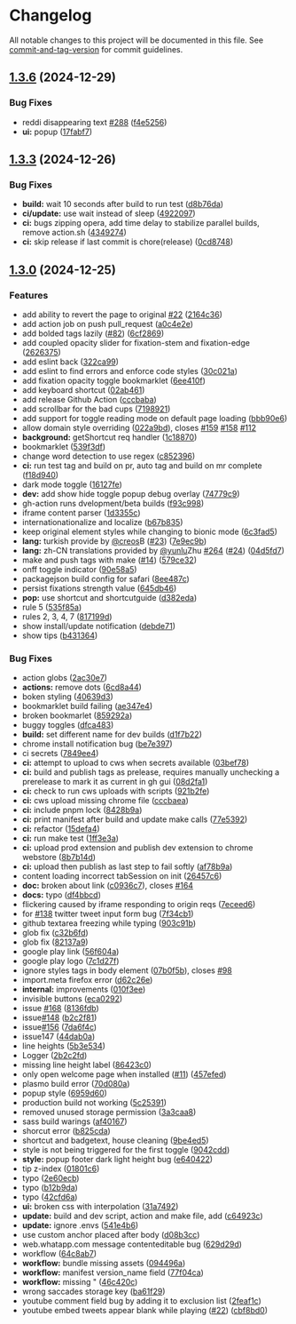 # Changelog

All notable changes to this project will be documented in this file. See [commit-and-tag-version](https://github.com/absolute-version/commit-and-tag-version) for commit guidelines.

## [1.3.6](https://github.com/ansh/jiffyreader.com/compare/v1.3.3...v1.3.6) (2024-12-29)


### Bug Fixes

* reddi disappearing text [#288](https://github.com/ansh/jiffyreader.com/issues/288) ([f4e5256](https://github.com/ansh/jiffyreader.com/commit/f4e5256bb9c0a6d6a54cc5d2c759a32f756d8d38))
* **ui:** popup ([17fabf7](https://github.com/ansh/jiffyreader.com/commit/17fabf7bee71505bd75181ce2813196dbf6b6180))

## [1.3.3](https://github.com/ansh/jiffyreader.com/compare/v1.3.0...v1.3.3) (2024-12-26)


### Bug Fixes

* **build:** wait 10 seconds after build to run test ([d8b76da](https://github.com/ansh/jiffyreader.com/commit/d8b76da7eae82809a6adc5dc6d61c37650bab07c))
* **ci/update:** use wait instead of sleep ([4922097](https://github.com/ansh/jiffyreader.com/commit/49220974dcea8702ec6523e75aad7ae3b482de8b))
* **ci:** bugs zipping opera, add time delay to stabilize parallel builds, remove action.sh ([4349274](https://github.com/ansh/jiffyreader.com/commit/43492741c4aefac56ae5ea1b49ed3c5e652d72b2))
* **ci:** skip release if last commit is chore(release) ([0cd8748](https://github.com/ansh/jiffyreader.com/commit/0cd87481c6b854fc48516acdad6a6b56cbfbe77a))

## [1.3.0](https://github.com/ansh/jiffyreader.com/compare/6c3fad5509a6345346122705c0e859eb036e5171...v1.3.0) (2024-12-25)


### Features

* add ability to revert the page to original [#22](https://github.com/ansh/jiffyreader.com/issues/22) ([2164c36](https://github.com/ansh/jiffyreader.com/commit/2164c36b05bcc50c94f84ab3229f189ffbfa2286))
* add action job on push pull_request ([a0c4e2e](https://github.com/ansh/jiffyreader.com/commit/a0c4e2edb96ee879287350ac3aa9f674cef81ea6))
* add bolded tags lazily ([#82](https://github.com/ansh/jiffyreader.com/issues/82)) ([6cf2869](https://github.com/ansh/jiffyreader.com/commit/6cf2869cfb9bb0c062e1d57337dec7718740db34))
* add coupled opacity slider for fixation-stem and fixation-edge ([2626375](https://github.com/ansh/jiffyreader.com/commit/2626375f26607a19308f7ff57794550d226f667b))
* add eslint back ([322ca99](https://github.com/ansh/jiffyreader.com/commit/322ca99bfd6b2ae3d34daf42a08deaa6b68e8d5d))
* add eslint to find errors and enforce code styles ([30c021a](https://github.com/ansh/jiffyreader.com/commit/30c021acf6ae2b0fa4d94f5a20135a366009fe48))
* add fixation opacity toggle bookmarklet ([6ee410f](https://github.com/ansh/jiffyreader.com/commit/6ee410f112fb94499daa94c7e9fd08b9dc62949b))
* add keyboard shortcut ([02ab461](https://github.com/ansh/jiffyreader.com/commit/02ab461562f404655bb50b82b33e3fc34e0ee440))
* add release Github Action ([cccbaba](https://github.com/ansh/jiffyreader.com/commit/cccbaba7f0d61d339357a80dce28d2da83a58f08))
* add scrollbar for the bad cups ([7198921](https://github.com/ansh/jiffyreader.com/commit/71989217a46f458d1f5ede7911646b649d340b91))
* add support for toggle reading mode on default page loading ([bbb90e6](https://github.com/ansh/jiffyreader.com/commit/bbb90e6d30d2170dec68be7ea08ed133b486a7fa))
* allow domain style overriding ([022a9bd](https://github.com/ansh/jiffyreader.com/commit/022a9bdf7007624bc46b11feb3d314c6a470b44a)), closes [#159](https://github.com/ansh/jiffyreader.com/issues/159) [#158](https://github.com/ansh/jiffyreader.com/issues/158) [#112](https://github.com/ansh/jiffyreader.com/issues/112)
* **background:** getShortcut req handler ([1c18870](https://github.com/ansh/jiffyreader.com/commit/1c18870d76acc1f03746d49febe0d3ac40d2573f))
* bookmarklet ([539f3df](https://github.com/ansh/jiffyreader.com/commit/539f3df853f158fbe867b239e9b3210b56e4f0fe))
* change word detection to use regex ([c852396](https://github.com/ansh/jiffyreader.com/commit/c852396c224bad0062fdc9acd26c2bf68526a6ce))
* **ci:** run test tag and build on pr, auto tag and build on mr complete ([f18d940](https://github.com/ansh/jiffyreader.com/commit/f18d940eb709497e4168d5b56b2e66dcfed06bad))
* dark mode toggle ([16127fe](https://github.com/ansh/jiffyreader.com/commit/16127fe0825a2b2eabe0fe599aef4572cdbcd327))
* **dev:** add show hide toggle popup debug overlay ([74779c9](https://github.com/ansh/jiffyreader.com/commit/74779c9710b7525531f2a1319e8607da76c7d0e7))
* gh-action runs dvelopment/beta builds ([f93c998](https://github.com/ansh/jiffyreader.com/commit/f93c998aca78ef8d361dff6d15da4c9f695727e9))
* iframe content parser ([1d3355c](https://github.com/ansh/jiffyreader.com/commit/1d3355c5532d7889d9f48b1c5a54858e1dd04389))
* internationationalize and localize ([b67b835](https://github.com/ansh/jiffyreader.com/commit/b67b8357144380dbe70619b8f628affa9f9ee2c5))
* keep original element styles while changing to bionic mode ([6c3fad5](https://github.com/ansh/jiffyreader.com/commit/6c3fad5509a6345346122705c0e859eb036e5171))
* **lang:** turkish provide by [@creos](https://github.com/creos)B ([#23](https://github.com/ansh/jiffyreader.com/issues/23)) ([7e9ec9b](https://github.com/ansh/jiffyreader.com/commit/7e9ec9b2ed2a210b7bcdf67d40ffde8f5ae46f28))
* **lang:** zh-CN translations provided by [@yunlu](https://github.com/yunlu)Zhu [#264](https://github.com/ansh/jiffyreader.com/issues/264) ([#24](https://github.com/ansh/jiffyreader.com/issues/24)) ([04d5fd7](https://github.com/ansh/jiffyreader.com/commit/04d5fd7d3b1b9012281fced33f812e6abac2627c))
* make and push tags with make ([#14](https://github.com/ansh/jiffyreader.com/issues/14)) ([579ce32](https://github.com/ansh/jiffyreader.com/commit/579ce326adae5c0c842297db68c00aa4a6ff6b14))
* onff toggle indicator ([90e58a5](https://github.com/ansh/jiffyreader.com/commit/90e58a513952a53c96febb4653ab12d522719e97))
* packagejson build config for safari ([8ee487c](https://github.com/ansh/jiffyreader.com/commit/8ee487c43aef9dcfb8b0fab2a0d6a96500e1fb3a))
* persist fixations strength value ([645db46](https://github.com/ansh/jiffyreader.com/commit/645db4679509a4b68153a812ae13da8f8ad82f3e))
* **pop:** use shortcut and shortcutguide ([d382eda](https://github.com/ansh/jiffyreader.com/commit/d382edac98cba70d498e8e58b121e2b8787e441b))
* rule 5 ([535f85a](https://github.com/ansh/jiffyreader.com/commit/535f85aab3e8afcd56cea8c457c95fc00907621c))
* rules 2, 3, 4, 7 ([817199d](https://github.com/ansh/jiffyreader.com/commit/817199d67b23c4819bec4af4f7e6cd91def8d7ea))
* show install/update notification ([debde71](https://github.com/ansh/jiffyreader.com/commit/debde71f4f540d01bdc0a478fbcba3196d22851a))
* show tips ([b431364](https://github.com/ansh/jiffyreader.com/commit/b431364d5c5b1ef342aed45fa7c30634dd5c8da9))


### Bug Fixes

* action globs ([2ac30e7](https://github.com/ansh/jiffyreader.com/commit/2ac30e79e6f5e0ac4a5004dc7c4ade6b4f46ec5d))
* **actions:** remove dots ([6cd8a44](https://github.com/ansh/jiffyreader.com/commit/6cd8a44b526374214c49dcfb640bdf978bb52bc1))
* boken styling ([40639d3](https://github.com/ansh/jiffyreader.com/commit/40639d35020fa939707573bb073549a0bca3eeb4))
* bookmarklet build failing ([ae347e4](https://github.com/ansh/jiffyreader.com/commit/ae347e4fcc4e28a7a9c3df0670f5d25aa512d7ad))
* broken bookmarlet ([859292a](https://github.com/ansh/jiffyreader.com/commit/859292a5d241955ad6a8d6517e9f0f9db4b13bb8))
* buggy toggles ([dfca483](https://github.com/ansh/jiffyreader.com/commit/dfca483174481c0fb2c614a5968b775bdc73b80a))
* **build:** set different name for dev builds ([d1f7b22](https://github.com/ansh/jiffyreader.com/commit/d1f7b22c9ae897c9fe9cb01f98a57ee3e654af82))
* chrome install notification bug ([be7e397](https://github.com/ansh/jiffyreader.com/commit/be7e397ff5d663e32d71682d6f749535af147a3a))
* ci secrets ([7849ee4](https://github.com/ansh/jiffyreader.com/commit/7849ee463b36aea216de0961a125c1518cd37d66))
* **ci:** attempt to upload to cws when secrets available ([03bef78](https://github.com/ansh/jiffyreader.com/commit/03bef7811edcbe51ad5f506e01bfaf837cf4eb98))
* **ci:** build and publish tags as prelease, requires manually unchecking a prerelease to mark it as current in gh gui ([08d2fa1](https://github.com/ansh/jiffyreader.com/commit/08d2fa1d2674bf8948e1bc74dd55e4aac29ee1cf))
* **ci:** check to run cws uploads with scripts ([921b2fe](https://github.com/ansh/jiffyreader.com/commit/921b2fe298293fa1fcd16398ad142819a366f281))
* **ci:** cws upload missing chrome file ([cccbaea](https://github.com/ansh/jiffyreader.com/commit/cccbaeaab849ccb2226e0d856799edd2e0fccee1))
* **ci:** include pnpm lock ([8428b9a](https://github.com/ansh/jiffyreader.com/commit/8428b9aa4d10e18b7b770bd4754fa05ad3b539da))
* **ci:** print manifest after build and update make calls ([77e5392](https://github.com/ansh/jiffyreader.com/commit/77e5392e88ac3e4a0f9502dc74049597cd8a8bd9))
* **ci:** refactor ([15defa4](https://github.com/ansh/jiffyreader.com/commit/15defa46bada19498e99f85e80a92de1a534b7b2))
* **ci:** run make test ([1ff3e3a](https://github.com/ansh/jiffyreader.com/commit/1ff3e3a413eec3c6831e129bca58eaa29bc3b03d))
* **ci:** upload prod extension and publish dev extension to chrome webstore ([8b7b14d](https://github.com/ansh/jiffyreader.com/commit/8b7b14d4f480beeabe57a330a491620e290e307e))
* **ci:** upload then publish as last step to fail softly ([af78b9a](https://github.com/ansh/jiffyreader.com/commit/af78b9a861a6970c652847c0a11d3e0961ecb514))
* content loading incorrect tabSession on init ([26457c6](https://github.com/ansh/jiffyreader.com/commit/26457c6476a153bd42347433213e5b6afcbe4c23))
* **doc:** broken about link ([c0936c7](https://github.com/ansh/jiffyreader.com/commit/c0936c757d924580a1c0dca5b288f36ed7a4da1b)), closes [#164](https://github.com/ansh/jiffyreader.com/issues/164)
* **docs:** typo ([df4bbcd](https://github.com/ansh/jiffyreader.com/commit/df4bbcd3c5b4e1f6c2a83130b584693ca79a6175))
* flickering caused by iframe responding to origin reqs ([7eceed6](https://github.com/ansh/jiffyreader.com/commit/7eceed67facaf9b6bfb39ec1267dd87c8edcfbff))
* for [#138](https://github.com/ansh/jiffyreader.com/issues/138) twitter tweet input form bug ([7f34cb1](https://github.com/ansh/jiffyreader.com/commit/7f34cb16edc104c558777866b44372b132e782bd))
* github textarea freezing while typing ([903c91b](https://github.com/ansh/jiffyreader.com/commit/903c91ba6ad16e85583708d58a9a67ce9686d1ba))
* glob fix ([c32b6fd](https://github.com/ansh/jiffyreader.com/commit/c32b6fd24bf348faeee6840a35ac591af624f466))
* glob fix ([82137a9](https://github.com/ansh/jiffyreader.com/commit/82137a9ffa99e0a065706239975a852dead04254))
* google play link ([56f604a](https://github.com/ansh/jiffyreader.com/commit/56f604a4f48624b80d99c594f3ee7ae1ede092dd))
* google play logo ([7c1d27f](https://github.com/ansh/jiffyreader.com/commit/7c1d27fc449741f35c22efd87473eb1017d3c982))
* ignore styles tags in body element ([07b0f5b](https://github.com/ansh/jiffyreader.com/commit/07b0f5b1ada87de2a53dd3e05473ec14870ae653)), closes [#98](https://github.com/ansh/jiffyreader.com/issues/98)
* import.meta firefox error ([d62c26e](https://github.com/ansh/jiffyreader.com/commit/d62c26e240468f61bb6e428311ae0ccc646f332f))
* **internal:** improvements ([010f3ee](https://github.com/ansh/jiffyreader.com/commit/010f3ee35b7fe001d1be4508ce8f379bedb51034))
* invisible buttons ([eca0292](https://github.com/ansh/jiffyreader.com/commit/eca02928ded7e9c6d090d2907bda9f1578dcf7ce))
* issue [#168](https://github.com/ansh/jiffyreader.com/issues/168) ([8136fdb](https://github.com/ansh/jiffyreader.com/commit/8136fdbf2a365157253f93568b79c723badaa3d6))
* issue[#148](https://github.com/ansh/jiffyreader.com/issues/148) ([b2c2f81](https://github.com/ansh/jiffyreader.com/commit/b2c2f81b5e344f0374172bf88f1e37dc112cd9e4))
* issue[#156](https://github.com/ansh/jiffyreader.com/issues/156) ([7da6f4c](https://github.com/ansh/jiffyreader.com/commit/7da6f4c630af2172180ca2ad3a8b2a6b5314d9fc))
* issue147 ([44dab0a](https://github.com/ansh/jiffyreader.com/commit/44dab0a0762a9e4616deb44abfbc707769793847))
* line heights ([5b3e534](https://github.com/ansh/jiffyreader.com/commit/5b3e5343e81f69aead99cfad4ec8ac3f3177ade0))
* Logger ([2b2c2fd](https://github.com/ansh/jiffyreader.com/commit/2b2c2fd5c988910eba4a3c649abb691c1983baec))
* missing line height label ([86423c0](https://github.com/ansh/jiffyreader.com/commit/86423c03d2c2f022e6cb6069108512f32ec9f421))
* only open welcome page when installed ([#11](https://github.com/ansh/jiffyreader.com/issues/11)) ([457efed](https://github.com/ansh/jiffyreader.com/commit/457efed02c0122f067c88238e1ca0a253bf543b2))
* plasmo build error ([70d080a](https://github.com/ansh/jiffyreader.com/commit/70d080a1fcbe224da1e8220e905dc4199dd3159d))
* popup style ([6959d60](https://github.com/ansh/jiffyreader.com/commit/6959d60793559927ddfd4787a625733443abec53))
* production build not working ([5c25391](https://github.com/ansh/jiffyreader.com/commit/5c253919888084a1bcec6eeedc835fc64c259a5f))
* removed unused storage permission ([3a3caa8](https://github.com/ansh/jiffyreader.com/commit/3a3caa859f9ca282a8c54e59c9f8c6f1d80c2778))
* sass build warings ([af40167](https://github.com/ansh/jiffyreader.com/commit/af40167d9a2b02255939eb6957de2c814eff2315))
* shorcut error ([b825cda](https://github.com/ansh/jiffyreader.com/commit/b825cda16d1392671dc7023aca806dca15c4521e))
* shortcut and badgetext, house cleaning ([9be4ed5](https://github.com/ansh/jiffyreader.com/commit/9be4ed59cb6f2020dd4a4b121e13154979eee7f2))
* style is not being triggered for the first toggle ([9042cdd](https://github.com/ansh/jiffyreader.com/commit/9042cddfe2fcab9951b8b54be77c7f54e2055f3d))
* **style:** popup footer dark light height bug ([e640422](https://github.com/ansh/jiffyreader.com/commit/e640422516a54ade9a6d3b7ed7128a8de1721bb8))
* tip z-index ([01801c6](https://github.com/ansh/jiffyreader.com/commit/01801c6b0c695cff9791ea2d5248b43aa527cafa))
* typo ([2e60ecb](https://github.com/ansh/jiffyreader.com/commit/2e60ecbfd2c540e2772878c1fbb9a1ae2686d9c8))
* typo ([b12b9da](https://github.com/ansh/jiffyreader.com/commit/b12b9daedaa76dfcef810bc296a8ae1e4a4d1744))
* typo ([42cfd6a](https://github.com/ansh/jiffyreader.com/commit/42cfd6aba4c8d9bd6f3d80789f7b3b83b3b65db7))
* **ui:** broken css with interpolation ([31a7492](https://github.com/ansh/jiffyreader.com/commit/31a749214c7cba101af00097aaaa6d9dede32a93))
* **update:** build and dev script, action and make file, add ([c64923c](https://github.com/ansh/jiffyreader.com/commit/c64923c3ec65e07e7f25bac69a6c7f6e1d821b0d))
* **update:** ignore .envs ([541e4b6](https://github.com/ansh/jiffyreader.com/commit/541e4b68e7306d0eb476b081a8c550d90b3d66c2))
* use custom anchor placed after body ([d08b3cc](https://github.com/ansh/jiffyreader.com/commit/d08b3cc66012346eca07ef57d879132bcb4bcf23))
* web.whatapp.com message contenteditable bug ([629d29d](https://github.com/ansh/jiffyreader.com/commit/629d29de4216001b0adb12e370a6c248fb3bebc5))
* workflow ([64c8ab7](https://github.com/ansh/jiffyreader.com/commit/64c8ab7c8df89f48f410f01bc37931410a9eb88f))
* **workflow:** bundle missing assets ([094496a](https://github.com/ansh/jiffyreader.com/commit/094496a4597921c7075326f7f289f5d341dc00e9))
* **workflow:** manifest version_name field ([77f04ca](https://github.com/ansh/jiffyreader.com/commit/77f04cadd49ae52d90dbe56170b2646628b686e4))
* **workflow:** missing " ([46c420c](https://github.com/ansh/jiffyreader.com/commit/46c420cb0cd96d92ffad72df90739533cad91402))
* wrong saccades storage key ([ba61f29](https://github.com/ansh/jiffyreader.com/commit/ba61f29db6caf933bcef25783415fb61cb6d99b3))
* youtube comment field bug by adding it to exclusion list ([2feaf1c](https://github.com/ansh/jiffyreader.com/commit/2feaf1cd21ebf0699aefd1de2d63a51a7d571896))
* youtube embed tweets appear blank while playing ([#22](https://github.com/ansh/jiffyreader.com/issues/22)) ([cbf8bd0](https://github.com/ansh/jiffyreader.com/commit/cbf8bd054307ce824a3722768897322e8d34a9f4))
